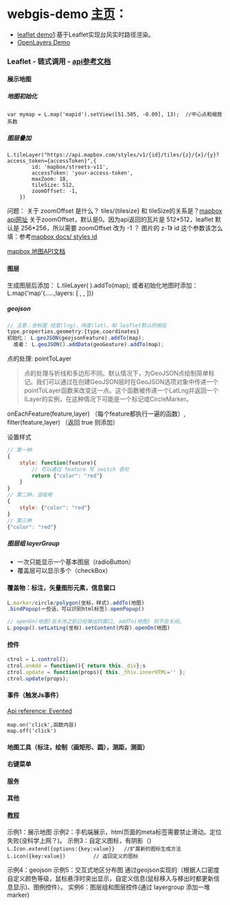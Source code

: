 # webgis-demo [主页](https://linxiaoki.github.io/webgisDemo)：
- [leaflet demo1](https://linxiaoki.github.io/webgisDemo/LeafletDemo1/):基于Leaflet实现台风实时路径渲染。
- [OpenLayers Demo](https://linxiaoki.github.io/webgisDemo/openlayersDemo/)

### Leaflet - 链式调用 - [api参考文档](https://leafletjs.com/reference-1.6.0.html#marker)
#### 展示地图

##### 地图初始化
`var mymap = L.map('mapid').setView([51.505, -0.09], 13);  //中心点和缩放系数` 

##### 图层叠加
```
L.tileLayer("https://api.mapbox.com/styles/v1/{id}/tiles/{z}/{x}/{y}?access_token={accessToken}",{
        id: 'mapbox/streets-v11',
        accessToken: 'your-access-token',
        maxZoom: 18,
        tileSize: 512,
        zoomOffset: -1,
    })
```
问题： 关于 zoomOffset 是什么？  tiles/{tilesize}   和  tileSize的关系是？[mapbox api网址](https://docs.mapbox.com/api/maps/#retrieve-raster-tiles-from-styles)
关于zoomOffset，默认是0。因为api返回的瓦片是 512\*512，leaflet 默认是 256\*256，所以需要 zoomOffset 改为 -1 ？ 图片的 z-1》
id 这个参数该怎么填：参考[mapbox docs/ styles id](https://docs.mapbox.com/help/glossary/style-id/)

[mapbox 地图API文档](https://docs.mapbox.com/api/maps/#static-tiles)

#### 图层
生成图层后添加： L.tileLayer( ).addTo(map);  或者初始化地图时添加： L.map('map'{.....,layers: [  ,  ,   ]})
##### geojson
```js
// 注意：坐标是 经度(lng)，纬度(lat)，和 leaflet默认的相反
type,properties,geometry:{type,coordinates}   
初始化： L.geoJSON(geojsonFeature).addTo(map);  
  或者： L.geoJSON().addData(geoGeature).addTo(map);
```

点的处理: pointToLayer
> 点的处理与折线和多边形不同。默认情况下，为GeoJSON点绘制简单标记。我们可以通过在创建GeoJSON层时在GeoJSON选项对象中传递一个pointToLayer函数来改变这一点。这个函数被传递一个LatLng并返回一个ILayer的实例，在这种情况下可能是一个标记或CircleMarker。

onEachFeature(feature,layer)    （每个feature都执行一遍的函数）,
filter(feature,layer)     （返回 true 则添加）


设置样式
```js
// 第一种
{
    style: function(feature){
        // 可以通过 feature 写 switch 语句
        return {"color": "red"}
    }
}
// 第二种，没啥用
{
    style: {"color": "red"}
}
// 第三种
{"color": "red"}

```

##### 图层组 layerGroup
- 一次只能显示一个基本图层（radioButton）
- 覆盖层可以显示多个（checkBox）


#### 覆盖物：标注，矢量图形元素，信息窗口
```js
L.marker/circle/polygon(坐标，样式).addTo(地图)
.bindPopup(一些话，可以识别html标签).openPopup()

// openOn(地图)会关闭之前已经弹出的窗口, addTo(地图) 则不会关闭。
L.popup().setLatLng(坐标).setContent(内容).openOn(地图)
```


#### 控件
```js
ctrol = L.control();
ctrol.onAdd = function(){ return this._div};s
ctrol.update = function(props){ this._thiv.innerHTML='' };
ctrol.update(props);
```

#### 事件（触发Js事件）
[Api reference: Evented](https://leafletjs.com/reference-1.6.0.html#evented)
```
map.on('click',函数内容)  
map.off('click')
```

#### 地图工具（标注，绘制（画矩形、圆），测距，测面）


#### 右键菜单


#### 服务


#### 其他



#### [教程](https://leafletjs.com/examples.html)
示例1：展示地图
示例2：手机端展示，html页面的meta标签需要禁止滑动。定位失败(没科学上网？)。
示例3：自定义图标，有阴影（)
    ```
    L.Icon.extend({options:{key:value}}   //扩展新的图标生成方法
    L.icon({key:value})         // 返回定义的图标
    ```

示例4：geojson
示例5：交互式地区分布图
通过geojson实现的（根据人口密度自定义颜色等级，鼠标悬浮时突出显示，自定义信息(鼠标移入与移出时都更新信息显示)、图例控件）。
实例6：图层组和图层控件(通过 layergroup 添加一堆marker)
